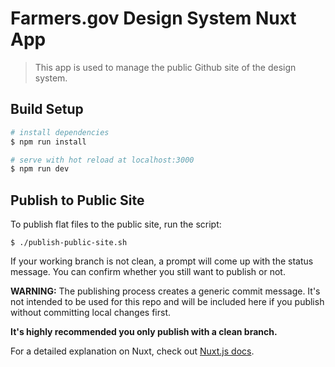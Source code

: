 # Farmers.gov Design System Nuxt App

> This app is used to manage the public Github site of the design system.

## Build Setup

``` bash
# install dependencies
$ npm run install

# serve with hot reload at localhost:3000
$ npm run dev
```

## Publish to Public Site
To publish flat files to the public site, run the script:

``` $ ./publish-public-site.sh ```

If your working branch is not clean, a prompt will come up with the status message. You can confirm whether you still want to publish or not.

**WARNING:** The publishing process creates a generic commit message. It's not intended to be used for this repo and will be included here if you publish without committing local changes first. 

**It's highly recommended you only publish with a clean branch.**

For a detailed explanation on Nuxt, check out [Nuxt.js docs](https://nuxtjs.org).
